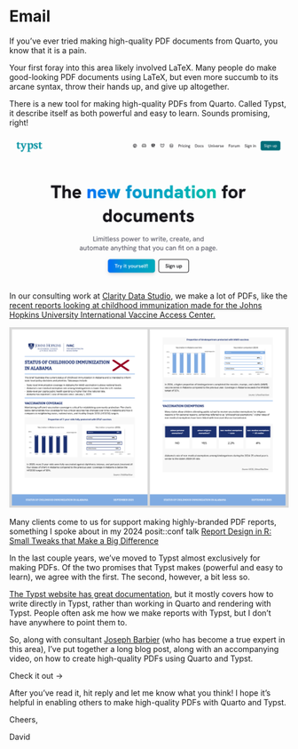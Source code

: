 

# Email

If you’ve ever tried making high-quality PDF documents from Quarto, you
know that it is a pain.

Your first foray into this area likely involved LaTeX. Many people do
make good-looking PDF documents using LaTeX, but even more succumb to
its arcane syntax, throw their hands up, and give up altogether.

There is a new tool for making high-quality PDFs from Quarto. Called
Typst, it describe itself as both powerful and easy to learn. Sounds
promising, right!

![](typst-website.png)

In our consulting work at [Clarity Data
Studio](https://claritydatastudio.com/), we make a lot of PDFs, like the
[recent reports looking at childhood immunization made for the Johns
Hopkins University International Vaccine Access
Center.](https://publichealth.jhu.edu/ivac/monitoring-childhood-immunization-at-the-state-level)

![](state-immunization-report-alabama.png)

Many clients come to us for support making highly-branded PDF reports,
something I spoke about in my 2024 posit::conf talk [Report Design in R:
Small Tweaks that Make a Big
Difference](https://www.youtube.com/watch?v=bp1SMhLoz_M&list=PL9HYL-VRX0oSFkdF4fJeY63eGDvgofcbn&index=30&t=1s&ab_channel=PositPBC)

In the last couple years, we’ve moved to Typst almost exclusively for
making PDFs. Of the two promises that Typst makes (powerful and easy to
learn), we agree with the first. The second, however, a bit less so.

[The Typst website has great documentation](https://typst.app/docs/),
but it mostly covers how to write directly in Typst, rather than working
in Quarto and rendering with Typst. People often ask me how we make
reports with Typst, but I don’t have anywhere to point them to.

So, along with consultant [Joseph Barbier](https://barbierjoseph.com/)
(who has become a true expert in this area), I’ve put together a long
blog post, along with an accompanying video, on how to create
high-quality PDFs using Quarto and Typst.

Check it out →

After you’ve read it, hit reply and let me know what you think! I hope
it’s helpful in enabling others to make high-quality PDFs with Quarto
and Typst.

Cheers,

David
